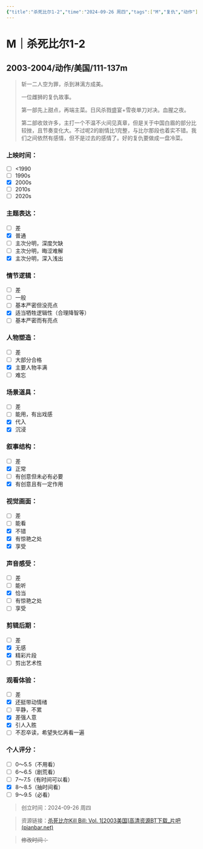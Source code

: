 ```yaml
---
{"title":"杀死比尔1-2","time":"2024-09-26 周四","tags":["M","复仇","动作"],"rating":"8.5","dg-publish":true,"permalink":"/300 评价/M/新近看过/杀死比尔1-2/","dgPassFrontmatter":true,"created":"2024-09-26T18:53:36.699+08:00","updated":"2024-09-26T19:17:18.911+08:00"}
---
```


# M｜杀死比尔1-2
## 2003-2004/动作/美国/111-137m
>斩一二人空为罪，杀到淋漓方成美。
>
>一位雌狮的复仇故事。
>
>第一部先上甜点，再端主菜。日风杀戮盛宴+雪夜单刀对决。血腥之夜。
>
>第二部收敛许多，主打一个不温不火间见真章，但是关于中国白眉的部分比较挫，且节奏变化大。不过呢2的剧情比1完整，与比尔那段也着实不错。我们之间依然有感情，但不是过去的感情了。好的复仇要做成一盘冷菜。
### 上映时间：
- [ ] <1990
- [ ] 1990s
- [x] 2000s
- [ ] 2010s
- [ ] 2020s
### 主题表达：
- [ ] 差
- [x] 普通
- [ ] 主次分明，深度欠缺
- [ ] 主次分明，晦涩难解
- [x] 主次分明，深入浅出
### 情节逻辑：
- [ ] 差
- [ ] 一般
- [ ] 基本严密但没亮点
- [x] 适当牺牲逻辑性（合理降智等）
- [ ] 基本严密而有亮点
### 人物塑造：
- [ ] 差
- [ ] 大部分合格
- [x] 主要人物丰满
- [ ] 难忘
### 场景道具：
- [ ] 差
- [ ] 能用，有出戏感
- [x] 代入
- [x] 沉浸
### 叙事结构：
- [ ] 差
- [x] 正常
- [ ] 有创意但未必有必要
- [x] 有创意且有一定作用
### 视觉画面：
- [ ] 差
- [ ] 能看
- [x] 不错
- [x] 有惊艳之处
- [x] 享受
### 声音感受：
- [ ] 差
- [ ] 能听
- [x] 恰当
- [ ] 有惊艳之处
- [ ] 享受
### 剪辑后期：
- [ ] 差
- [x] 无感
- [x] 精彩片段
- [ ] 剪出艺术性
### 观看体验：
- [ ] 差
- [x] 还挺带动情绪
- [ ] 平静，不累
- [x] 差强人意
- [x] 引人入胜
- [ ] 不忍卒读，希望失忆再看一遍
### 个人评分：
- [ ] 0～5.5（不用看）
- [ ] 6～6.5（剧荒看）
- [ ] 7～7.5（有时间可以看）
- [x] 8～8.5（抽时间看）
- [ ] 9～9.5（必看）

>创立时间：2024-09-26 周四

>资源链接：[杀死比尔Kill Bill: Vol. 1[2003美国]高清资源BT下载_片吧 (pianbar.net)](https://www.pianbar.net//motion/21038.html)

>~~修改时间：~~



